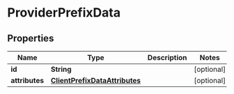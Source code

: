 

# ProviderPrefixData

## Properties

Name | Type | Description | Notes
------------ | ------------- | ------------- | -------------
**id** | **String** |  |  [optional]
**attributes** | [**ClientPrefixDataAttributes**](ClientPrefixDataAttributes.md) |  |  [optional]



